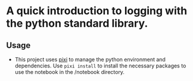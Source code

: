 # A quick introduction to logging with the python standard library.
## Usage
* This project uses [pixi](https://pixi.sh/) to manage the python environment and dependencies. Use ```pixi install``` to install the necessary packages to use the notebook in the /notebook directory.

